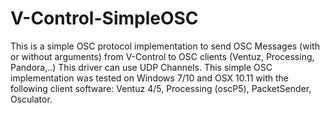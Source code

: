 # V-Control-SimpleOSC
This is a simple OSC protocol implementation to send OSC Messages (with or without arguments) from V-Control to OSC clients (Ventuz, Processing, Pandora,..) This driver can use UDP Channels. This simple OSC implementation was tested on Windows 7/10 and OSX 10.11 with the following client software: Ventuz 4/5, Processing (oscP5), PacketSender, Osculator.
